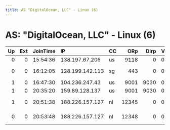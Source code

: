 ```yaml
---
title: AS "DigitalOcean, LLC" - Linux (6)
---
```


# AS: "DigitalOcean, LLC" - Linux (6)

|   Up |   Ext | JoinTime   | IP              | CC   |   ORp |   Dirp | Version   | Contact                      | Nickname         |   eFamMembers |
|-----:|------:|:-----------|:----------------|:-----|------:|-------:|:----------|:-----------------------------|:-----------------|--------------:|
|    0 |     0 | 15:54:36   | 138.197.67.206  | us   |  9118 |      0 | 0.2.4.27  | None                         | Unnamed          |             1 |
|    0 |     0 | 16:12:05   | 128.199.142.113 | sg   |   443 |      0 | 0.2.9.12  | &lt;kaxogf7dxtvnuplt AT prot | kaxogf7dxtvnuplt |             1 |
|    1 |     0 | 16:47:30   | 104.236.247.43  | us   |  9001 |   9030 | 0.3.1.8   | None                         | Unnamed          |             1 |
|    1 |     0 | 20:35:20   | 159.89.128.137  | us   |  9001 |   9030 | 0.2.9.12  | None                         | bobbuilder       |             1 |
|    1 |     0 | 20:51:38   | 188.226.157.127 | nl   | 12345 |      0 | 0.2.9.12  | Adyku &lt;adicel ady@yahoo.c | Adyku            |             1 |
|    0 |     0 | 20:53:48   | 188.226.157.127 | nl   | 12348 |      0 | 0.2.9.12  | Adyku &lt;adicel ady@yahoo.c | Adyku            |             1 |
